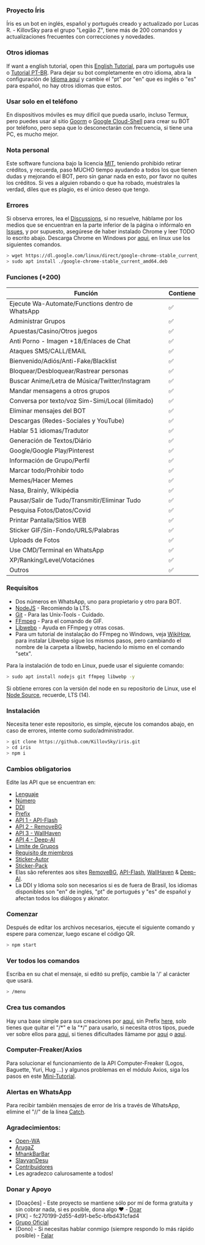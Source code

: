 ### Proyecto Íris
Íris es un bot en inglés, español y portugués creado y actualizado por Lucas R. - KillovSky para el grupo "Legião Z", tiene más de 200 comandos y actualizaciones frecuentes con correcciones y novedades.

### Otros idiomas
If want a english tutorial, open this [English Tutorial](https://github.com/KillovSky/iris/blob/main/.readme/en/README.md), para um português use o [Tutorial PT-BR](https://github.com/KillovSky/iris/blob/main/README.md).
Para dejar su bot completamente en otro idioma, abra la configuración de [Idioma aquí](https://github.com/KillovSky/iris/blob/main/lib/config/config.json#2) y cambie el "pt" por "en" que es inglés o "es" para español, no hay otros idiomas que estos.

### Usar solo en el teléfono
En dispositivos móviles es muy difícil que pueda usarlo, incluso Termux, pero puedes usar al sitio [Goorm](https://ide.goorm.io) o [Google Cloud-Shell](https://cloud.google.com/shell) para crear su BOT por teléfono, pero sepa que lo desconectarán con frecuencia, si tiene una PC, es mucho mejor.

### Nota personal 
Este software funciona bajo la licencia [MIT](https://eligelicencia.github.io/eligeUnaLicencia/licenses/mit/), teniendo prohibido retirar créditos, y recuerda, paso MUCHO tiempo ayudando a todos los que tienen dudas y mejorando el BOT, pero sin ganar nada en esto, por favor no quites los créditos.
Si ves a alguien robando o que ha robado, muéstrales la verdad, diles que es plagio, es el único deseo que tengo.

### Errores
Si observa errores, lea el [Discussions](https://github.com/KillovSky/iris/discussions), si no resuelve, háblame por los medios que se encuentran en la parte inferior de la página o infórmalo en [Issues](https://github.com/KillovSky/iris/issues), y por supuesto, asegúrese de haber instalado Chrome y leer TODO lo escrito abajo.
Descarga Chrome en Windows por [aqui](https://www.google.com/chrome), en linux use los siguientes comandos. 

```bash
> wget https://dl.google.com/linux/direct/google-chrome-stable_current_amd64.deb
> sudo apt install ./google-chrome-stable_current_amd64.deb
```

### Funciones (+200)

| Función | Contiene|
| ------------- | ------------- |
| Ejecute Wa-Automate/Functions dentro de WhatsApp |✅|
| Administrar Grupos |✅|
| Apuestas/Casino/Otros juegos |✅|
| Anti Porno - Imagen +18/Enlaces de Chat |✅|
| Ataques SMS/CALL/EMAIL |✅|
| Bienvenido/Adiós/Anti-Fake/Blacklist |✅|
| Bloquear/Desbloquear/Rastrear personas |✅|
| Buscar Anime/Letra de Música/Twitter/Instagram |✅|
| Mandar mensagens a otros grupos |✅|
| Conversa por texto/voz Sim-Simi/Local (ilimitado) |✅|
| Eliminar mensajes del BOT |✅|
| Descargas (Redes-Sociales y YouTube) |✅|
| Hablar 51 idiomas/Tradutor |✅|
| Generación de Textos/Diário |✅|
| Google/Google Play/Pinterest |✅|
| Información de Grupo/Perfil |✅|
| Marcar todo/Prohibir todo |✅|
| Memes/Hacer Memes |✅|
| Nasa, Brainly, Wikipédia |✅|
| Pausar/Salir de Tudo/Transmitir/Eliminar Tudo |✅|
| Pesquisa Fotos/Datos/Covid |✅|
| Printar Pantalla/Sitios WEB |✅||
| Sticker GIF/Sin-Fondo/URLS/Palabras |✅|
| Uploads de Fotos |✅|
| Use CMD/Terminal en WhatsApp |✅|
| XP/Ranking/Level/Votaciónes |✅|
| Outros |✅|

### Requisitos

- Dos números en WhatsApp, uno para propietario y otro para BOT.
- [NodeJS](https://nodejs.org) - Recomiendo la LTS.
- [Git](https://git-scm.com) - Para las Unix-Tools - Cuidado.
- [FFmpeg](https://ffmpeg.org) - Para el comando de GIF.
- [Libwebp](https://developers.google.com/speed/webp/download) - Ayuda en FFmpeg y otras cosas.
- Para um tutorial de instalação do FFmpeg no Windows, veja [WikiHow](https://es.wikihow.com/instalar-FFmpeg-en-Windows), para instalar Libwebp sigue los mismos pasos, pero cambiando el nombre de la carpeta a libwebp, haciendo lo mismo en el comando "setx".

Para la instalación de todo en Linux, puede usar el siguiente comando:

```bash
> sudo apt install nodejs git ffmpeg libwebp -y
```

Si obtiene errores con la versión del node en su repositorio de Linux, use el [Node Source](https://github.com/nodesource/distributions), recuerde, LTS (14).

### Instalación 
Necesita tener este repositorio, es simple, ejecute los comandos abajo, en caso de errores, intente como sudo/administrador.

```bash
> git clone https://github.com/KillovSky/iris.git
> cd iris
> npm i
```

### Cambios obligatorios
Edite las API que se encuentran en: 

- [Lenguaje](https://github.com/KillovSky/iris/blob/main/lib/config/Bot/config.json#2)
- [Número](https://github.com/KillovSky/iris/blob/main/lib/config/Bot/config.json#3)
- [DDI](https://github.com/KillovSky/iris/blob/main/lib/config/Bot/config.json#4)
- [Prefix](https://github.com/KillovSky/iris/blob/main/lib/config/Bot/config.json#5)
- [API 1 - API-Flash](https://github.com/KillovSky/iris/blob/main/lib/config/Bot/config.json#6)
- [API 2 - RemoveBG](https://github.com/KillovSky/iris/blob/main/lib/config/Bot/config.json#7)
- [API 3 - WallHaven](https://github.com/KillovSky/iris/blob/main/lib/config/Bot/config.json#8)
- [API 4 - Deep-AI](https://github.com/KillovSky/iris/blob/main/lib/config/Bot/config.json#9)
- [Limite de Grupos](https://github.com/KillovSky/iris/blob/main/lib/config/Bot/config.json#10)
- [Requisito de miembros](https://github.com/KillovSky/iris/blob/main/lib/config/Bot/config.json#11)
- [Sticker-Autor](https://github.com/KillovSky/iris/blob/main/lib/config/Bot/config.json#12)
- [Sticker-Pack](https://github.com/KillovSky/iris/blob/main/lib/config/Bot/config.json#13)
- Elas são referentes aos sites [RemoveBG](https://www.remove.bg/pt-br), [API-Flash](https://apiflash.com), [WallHaven](https://wallhaven.cc/settings/account) & [Deep-AI](https://deepai.org).
- La DDI y Idioma solo son necesarios si es de fuera de Brasil, los idiomas disponibles son "en" de inglés, "pt" de portugués y "es" de español y afectan todos los diálogos y akinator.

### Comenzar
Después de editar los archivos necesarios, ejecute el siguiente comando y espere para comenzar, luego escane el código QR.

```bash
> npm start
```

### Ver todos los comandos
Escriba en su chat el mensaje, si editó su prefijo, cambie la '/' al carácter que usará.

```bash
> /menu
```

### Crea tus comandos
Hay una base simple para sus creaciones por [aqui](https://github.com/KillovSky/iris/blob/main/config.js#L3843), sin Prefix [here](https://github.com/KillovSky/iris/blob/main/config.js#L336), solo tienes que quitar el "/\*" e la "\*/" para usarlo, si necesita otros tipos, puede ver sobre ellos para [aqui](https://docs.openwa.dev/classes/api_client.client.html), si tienes dificultades llámame por [aqui](https://chat.whatsapp.com/H53MdwhtnRf7TGX1VJ2Jje) o [aqui](https://wa.me/+5518998044132).

### Computer-Freaker/Axios
Para solucionar el funcionamiento de la API Computer-Freaker (Logos, Baguette, Yuri, Hug ...) y algunos problemas en el módulo Axios, siga los pasos en este [Mini-Tutorial](https://github.com/KillovSky/iris/discussions/10).

### Alertas en WhatsApp
Para recibir también mensajes de error de Iris a través de WhatsApp, elimine el "//" de la línea [Catch](https://github.com/KillovSky/iris/blob/main/config.js#L3855).

### Agradecimientos:
- [Open-WA](https://github.com/open-wa)
- [ArugaZ](https://github.com/ArugaZ)
- [MhankBarBar](https://github.com/MhankBarBar)
- [SlavyanDesu](https://github.com/SlavyanDesu)
- [Contribuidores](https://github.com/KillovSky/iris/graphs/contributors)
- Les agradezco calurosamente a todos!

### Donar y Apoyo
- [Doações] - Este proyecto se mantiene sólo por mí de forma gratuita y sin cobrar nada, si es posible, dona algo ❤️ - [Doar](https://picpay.me/userlucas123)
- [PIX] - fc270199-2d55-4d91-be5c-bfbd431cfad4
- [Grupo Oficial](https://chat.whatsapp.com/H53MdwhtnRf7TGX1VJ2Jje)
- [Dono] - Si necesitas hablar conmigo (siempre respondo lo más rápido posible) - [Falar](https://wa.me/+5518998044132)